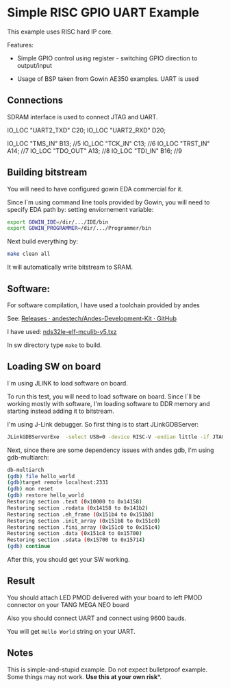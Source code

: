 # Simple RISC GPIO UART Example

This example uses RISC hard IP core.

Features:

- Simple GPIO control using register - switching GPIO direction to output/input

- Usage of BSP taken from Gowin AE350 examples. UART is used

## Connections

SDRAM interface is used to connect JTAG and UART.

IO_LOC  "UART2_TXD"           C20;
IO_LOC  "UART2_RXD"           D20;



IO_LOC "TMS_IN"     B13;    //5
IO_LOC "TCK_IN"     C13;    //6
IO_LOC "TRST_IN"    A14;    //7
IO_LOC "TDO_OUT"    A13;    //8
IO_LOC "TDI_IN"     B16;    //9

## Building bitstream

You will need to have configured gowin EDA commercial for it.

Since I`m using command line tools provided by Gowin, you will need to specify EDA path by: setting enviornement variable:

```bash
export GOWIN_IDE=/dir/.../IDE/bin
export GOWIN_PROGRAMMER=/dir/.../Programmer/bin

```

Next build everything by:

```bash
make clean all
```

It will automatically write bitstream to SRAM.



## Software:

For software compilation, I have used a toolchain provided by andes

See: [Releases · andestech/Andes-Development-Kit · GitHub](https://github.com/andestech/Andes-Development-Kit/releases)

I have used: [nds32le-elf-mculib-v5.txz](https://github.com/andestech/Andes-Development-Kit/releases/download/ast-v5_3_0-release-linux/nds32le-elf-mculib-v5.txz)

In sw directory type `make` to build.



## Loading SW on board

I`m using JLINK to load software on board.

To run this test, you will need to load software on board. Since I`ll be working mostly with software, I'm loading software to DDR memory and starting instead adding it to bitstream.

I'm using J-Link debugger. So first thing is to start JLinkGDBServer:

```bash
JLinkGDBServerExe  -select USB=0 -device RISC-V -endian little -if JTAG -speed 4000 -noir -LocalhostOnly -nologtofile -port 2331 -SWOPort 2332 -TelnetPort 2333
```

Next, since there are some dependency issues with andes gdb, I'm using gdb-multiarch:

```bash
db-multiarch 
(gdb) file hello_world
(gdb)target remote localhost:2331
(gdb) mon reset
(gdb) restore hello_world
Restoring section .text (0x10000 to 0x14158)
Restoring section .rodata (0x14158 to 0x141b2)
Restoring section .eh_frame (0x151b4 to 0x151b8)
Restoring section .init_array (0x151b8 to 0x151c0)
Restoring section .fini_array (0x151c0 to 0x151c4)
Restoring section .data (0x151c8 to 0x15700)
Restoring section .sdata (0x15700 to 0x15714)
(gdb) continue
```

After this, you should get your SW working. 



## Result

You should attach LED PMOD delivered with your board to left PMOD connector on your TANG MEGA NEO board



Also you should connect UART and connect using 9600 bauds.

You will get `Hello World` string on your UART.



## Notes

This is simple-and-stupid example. Do not expect bulletproof example. Some things may not work. **Use this at your own risk***.
